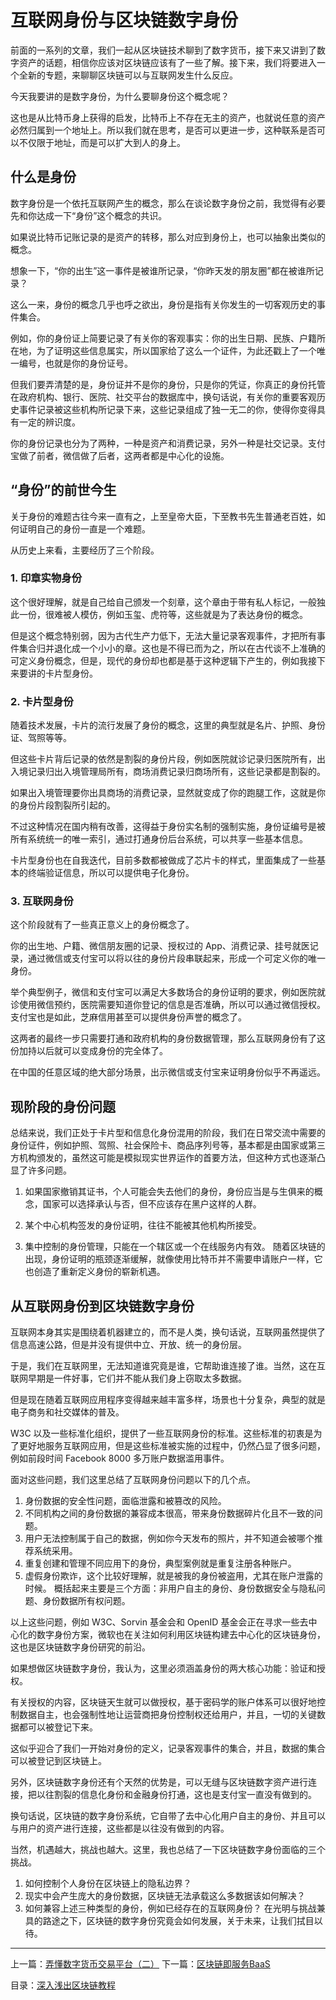 # 互联网身份与区块链数字身份
前面的一系列的文章，我们一起从区块链技术聊到了数字货币，接下来又讲到了数字资产的话题，相信你应该对区块链应该有了一些了解。接下来，我们将要进入一个全新的专题，来聊聊区块链可以与互联网发生什么反应。  

今天我要讲的是数字身份，为什么要聊身份这个概念呢？  

这也是从比特币身上获得的启发，比特币上不存在无主的资产，也就说任意的资产必然归属到一个地址上。所以我们就在思考，是否可以更进一步，这种联系是否可以不仅限于地址，而是可以扩大到人的身上。  

## 什么是身份
数字身份是一个依托互联网产生的概念，那么在谈论数字身份之前，我觉得有必要先和你达成一下“身份”这个概念的共识。  

如果说比特币记账记录的是资产的转移，那么对应到身份上，也可以抽象出类似的概念。  

想象一下，“你的出生”这一事件是被谁所记录，“你昨天发的朋友圈”都在被谁所记录？  

这么一来，身份的概念几乎也呼之欲出，身份是指有关你发生的一切客观历史的事件集合。  

例如，你的身份证上简要记录了有关你的客观事实：你的出生日期、民族、户籍所在地，为了证明这些信息属实，所以国家给了这么一个证件，为此还戳上了一个唯一编号，也就是你的身份证号。  

但我们要弄清楚的是，身份证并不是你的身份，只是你的凭证，你真正的身份托管在政府机构、银行、医院、社交平台的数据库中，换句话说，有关你的重要客观历史事件记录被这些机构所记录下来，这些记录组成了独一无二的你，使得你变得具有一定的辨识度。  

你的身份记录也分为了两种，一种是资产和消费记录，另外一种是社交记录。支付宝做了前者，微信做了后者，这两者都是中心化的设施。  

## “身份”的前世今生
关于身份的难题古往今来一直有之，上至皇帝大臣，下至教书先生普通老百姓，如何证明自己的身份一直是一个难题。  

从历史上来看，主要经历了三个阶段。  

### 1. 印章实物身份
这个很好理解，就是自己给自己颁发一个刻章，这个章由于带有私人标记，一般独此一份，很难被人模仿，例如玉玺、虎符等，这些就是为了表达身份的概念。  

但是这个概念特别弱，因为古代生产力低下，无法大量记录客观事件，才把所有事件集合归并退化成一个小小的章。这也是不得已而为之，所以在古代谈不上准确的可定义身份概念，但是，现代的身份却也都是基于这种逻辑下产生的，例如我接下来要讲的卡片型身份。  

### 2. 卡片型身份
随着技术发展，卡片的流行发展了身份的概念，这里的典型就是名片、护照、身份证、驾照等等。  

但这些卡片背后记录的依然是割裂的身份片段，例如医院就诊记录归医院所有，出入境记录归出入境管理局所有，商场消费记录归商场所有，这些记录都是割裂的。  

如果出入境管理要你出具商场的消费记录，显然就变成了你的跑腿工作，这就是你的身份片段割裂所引起的。  

不过这种情况在国内稍有改善，这得益于身份实名制的强制实施，身份证编号是被所有系统统一的唯一索引，通过打通身份后台系统，可以共享一些基本信息。  

卡片型身份也在自我迭代，目前多数都被做成了芯片卡的样式，里面集成了一些基本的终端验证信息，所以可以提供电子化身份。  

### 3. 互联网身份
这个阶段就有了一些真正意义上的身份概念了。  

你的出生地、户籍、微信朋友圈的记录、授权过的 App、消费记录、挂号就医记录，通过微信或支付宝可以将以往的身份片段串联起来，形成一个可定义你的唯一身份。  

举个典型例子，微信和支付宝可以满足大多数场合的身份证明的要求，例如医院就诊使用微信预约，医院需要知道你登记的信息是否准确，所以可以通过微信授权。支付宝也是如此，芝麻信用甚至可以提供身份声誉的概念了。  

这两者的最终一步只需要打通和政府机构的身份数据管理，那么互联网身份有了这份加持以后就可以变成身份的完全体了。  

在中国的任意区域的绝大部分场景，出示微信或支付宝来证明身份似乎不再遥远。  

## 现阶段的身份问题
总结来说，我们正处于卡片型和信息化身份混用的阶段，我们在日常交流中需要的身份证件，例如护照、驾照、社会保险卡、商品序列号等，基本都是由国家或第三方机构颁发的，虽然这可能是模拟现实世界运作的首要方法，但这种方式也逐渐凸显了许多问题。  

1.	如果国家撤销其证书，个人可能会失去他们的身份，身份应当是与生俱来的概念，国家可以选择承认与否，但不应该存在黑户这样的人群。  

2.	某个中心机构签发的身份证明，往往不能被其他机构所接受。  

3.	集中控制的身份管理，只能在一个辖区或一个在线服务内有效。
随着区块链的出现，身份证明的瓶颈逐渐缓解，就像使用比特币并不需要申请账户一样，它也创造了重新定义身份的崭新机遇。  

## 从互联网身份到区块链数字身份
互联网本身其实是围绕着机器建立的，而不是人类，换句话说，互联网虽然提供了信息高速公路，但是并没有提供中立、开放、统一的身份层。  

于是，我们在互联网里，无法知道谁究竟是谁，它帮助谁连接了谁。当然，这在互联网早期是一件好事，它们并不能从我们身上窃取太多数据。  

但是现在随着互联网应用程序变得越来越丰富多样，场景也十分复杂，典型的就是电子商务和社交媒体的普及。  

W3C 以及一些标准化组织，提供了一些互联网身份的标准。这些标准的初衷是为了更好地服务互联网应用，但是这些标准被实施的过程中，仍然凸显了很多问题，例如前段时间 Facebook 8000 多万账户数据滥用事件。  

面对这些问题，我们这里总结了互联网身份问题以下的几个点。  

1.	身份数据的安全性问题，面临泄露和被篡改的风险。
2.	不同机构之间的身份数据的兼容成本很高，带来身份数据碎片化且不一致的问题。
3.	用户无法控制属于自己的数据，例如你今天发布的照片，并不知道会被哪个推荐系统采用。
4.	重复创建和管理不同应用下的身份，典型案例就是重复注册各种账户。
5.	虚假身份欺诈，这个比较好理解，就是被我的身份被盗用，尤其在账户泄露的时候。
概括起来主要是三个方面：非用户自主的身份、身份数据安全与隐私问题、身份数据所有权问题。  

以上这些问题，例如 W3C、Sorvin 基金会和 OpenID 基金会正在寻求一些去中心化的数字身份方案，微软也在关注如何利用区块链构建去中心化的区块链身份，这也是区块链数字身份研究的前沿。  

如果想做区块链数字身份，我认为，这里必须涵盖身份的两大核心功能：验证和授权。  

有关授权的内容，区块链天生就可以做授权，基于密码学的账户体系可以很好地控制数据自主，也会强制性地让运营商把身份控制权还给用户，并且，一切的关键数据都可以被登记下来。  

这似乎迎合了我们一开始对身份的定义，记录客观事件的集合，并且，数据的集合可以被登记到区块链上。  

另外，区块链数字身份还有个天然的优势是，可以无缝与区块链数字资产进行连接，把以往割裂的信息化身份和金融身份打通，这也是支付宝一直没有做到的。  

换句话说，区块链的数字身份系统，它自带了去中心化用户自主的身份、并且可以与用户的资产进行连接，这些都是以往没有做到的内容。  

当然，机遇越大，挑战也越大。这里，我也总结了一下区块链数字身份面临的三个挑战。  

1.	如何控制个人身份在区块链上的隐私边界？
2.	现实中会产生庞大的身份数据，区块链无法承载这么多数据该如何解决？
3.	如何兼容上述三种类型的身份，例如已经存在的互联网身份？
在光明与挑战兼具的路途之下，区块链的数字身份究竟会如何发展，关于未来，让我们拭目以待。  

---
上一篇：[弄懂数字货币交易平台（二）](https://github.com/yjjnls/blockchain-tutorial-cn/blob/master/doc/28.%E5%BC%84%E6%87%82%E6%95%B0%E5%AD%97%E8%B4%A7%E5%B8%81%E4%BA%A4%E6%98%93%E5%B9%B3%E5%8F%B0%EF%BC%88%E4%BA%8C%EF%BC%89.md)       下一篇：[区块链即服务BaaS](https://github.com/yjjnls/blockchain-tutorial-cn/blob/master/doc/30.%E5%8C%BA%E5%9D%97%E9%93%BE%E5%8D%B3%E6%9C%8D%E5%8A%A1BaaS.md)  

目录：[深入浅出区块链教程](https://github.com/yjjnls/blockchain-tutorial-cn)